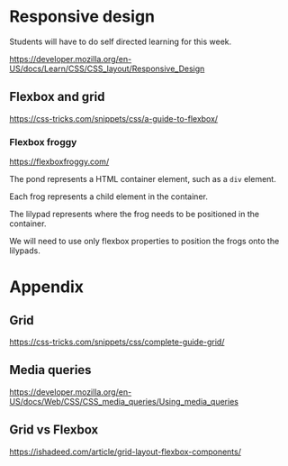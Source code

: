 # Responsive design

Students will have to do self directed learning for this week.

https://developer.mozilla.org/en-US/docs/Learn/CSS/CSS_layout/Responsive_Design

## Flexbox and grid

https://css-tricks.com/snippets/css/a-guide-to-flexbox/

### Flexbox froggy

https://flexboxfroggy.com/

The pond represents a HTML container element, such as a `div` element.

Each frog represents a child element in the container.

The lilypad represents where the frog needs to be positioned in the container.

We will need to use only flexbox properties to position the frogs onto the lilypads.

# Appendix

## Grid

https://css-tricks.com/snippets/css/complete-guide-grid/

## Media queries

https://developer.mozilla.org/en-US/docs/Web/CSS/CSS_media_queries/Using_media_queries

## Grid vs Flexbox

https://ishadeed.com/article/grid-layout-flexbox-components/
